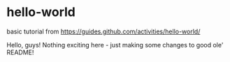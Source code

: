 # hello-world
basic tutorial from https://guides.github.com/activities/hello-world/

Hello, guys! Nothing exciting here - just making some changes to good ole' README!
